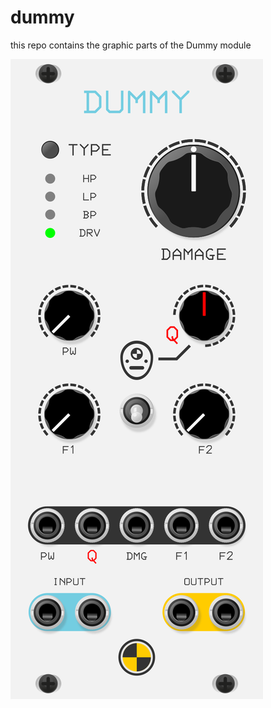 # dummy
this repo contains the graphic parts of the Dummy module 

![preview](https://raw.githubusercontent.com/infamedavid/dummy/master/references/dummy.png "preview")
